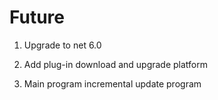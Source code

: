 # Future

1. Upgrade to net 6.0

2. Add plug-in download and upgrade platform

3. Main program incremental update program